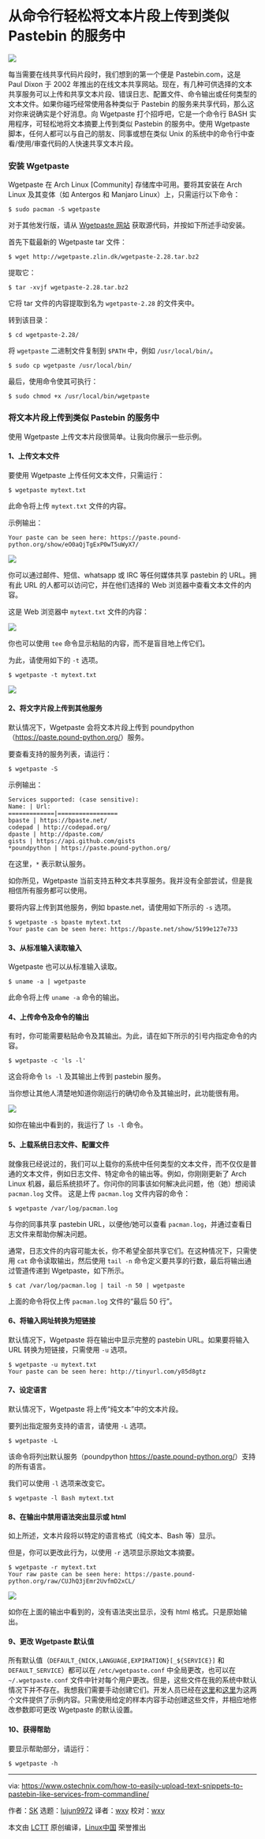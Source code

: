 [#]: collector: (lujun9972)
[#]: translator: (wxy)
[#]: reviewer: (wxy)
[#]: publisher: (wxy)
[#]: url: (https://linux.cn/article-11691-1.html)
[#]: subject: (Easily Upload Text Snippets To Pastebin-like Services From Commandline)
[#]: via: (https://www.ostechnix.com/how-to-easily-upload-text-snippets-to-pastebin-like-services-from-commandline/)
[#]: author: (SK https://www.ostechnix.com/author/sk/)

从命令行轻松将文本片段上传到类似 Pastebin 的服务中
======

![](https://www.ostechnix.com/wp-content/uploads/2018/12/wgetpaste-720x340.png)

每当需要在线共享代码片段时，我们想到的第一个便是 Pastebin.com，这是 Paul Dixon 于 2002 年推出的在线文本共享网站。现在，有几种可供选择的文本共享服务可以上传和共享文本片段、错误日志、配置文件、命令输出或任何类型的文本文件。如果你碰巧经常使用各种类似于 Pastebin 的服务来共享代码，那么这对你来说确实是个好消息。向 Wgetpaste 打个招呼吧，它是一个命令行 BASH 实用程序，可轻松地将文本摘要上传到类似 Pastebin 的服务中。使用 Wgetpaste 脚本，任何人都可以与自己的朋友、同事或想在类似 Unix 的系统中的命令行中查看/使用/审查代码的人快速共享文本片段。

### 安装 Wgetpaste

Wgetpaste 在 Arch Linux [Community] 存储库中可用。要将其安装在 Arch Linux 及其变体（如 Antergos 和 Manjaro Linux）上，只需运行以下命令：

```
$ sudo pacman -S wgetpaste
```

对于其他发行版，请从 [Wgetpaste 网站][1] 获取源代码，并按如下所述手动安装。

首先下载最新的 Wgetpaste tar 文件：

```
$ wget http://wgetpaste.zlin.dk/wgetpaste-2.28.tar.bz2
```

提取它：

```
$ tar -xvjf wgetpaste-2.28.tar.bz2
```

它将 tar 文件的内容提取到名为 `wgetpaste-2.28` 的文件夹中。

转到该目录：

```
$ cd wgetpaste-2.28/
```

将 `wgetpaste` 二进制文件复制到 `$PATH` 中，例如 `/usr/local/bin/`。

```
$ sudo cp wgetpaste /usr/local/bin/
```

最后，使用命令使其可执行：

```
$ sudo chmod +x /usr/local/bin/wgetpaste
```

### 将文本片段上传到类似 Pastebin 的服务中

使用 Wgetpaste 上传文本片段很简单。让我向你展示一些示例。

#### 1、上传文本文件

要使用 Wgetpaste 上传任何文本文件，只需运行：

```
$ wgetpaste mytext.txt
```

此命令将上传 `mytext.txt` 文件的内容。

示例输出：

```
Your paste can be seen here: https://paste.pound-python.org/show/eO0aQjTgExP0wT5uWyX7/
```

![](https://www.ostechnix.com/wp-content/uploads/2018/12/wgetpaste-1.png)

你可以通过邮件、短信、whatsapp 或 IRC 等任何媒体共享 pastebin 的 URL。拥有此 URL 的人都可以访问它，并在他们选择的 Web 浏览器中查看文本文件的内容。

这是 Web 浏览器中 `mytext.txt` 文件的内容：

![](https://www.ostechnix.com/wp-content/uploads/2018/12/wgetpaste-2.png)

你也可以使用 `tee` 命令显示粘贴的内容，而不是盲目地上传它们。

为此，请使用如下的 `-t` 选项。

```
$ wgetpaste -t mytext.txt
```

![][3]

#### 2、将文字片段上传到其他服务

默认情况下，Wgetpaste 会将文本片段上传到 poundpython（<https://paste.pound-python.org/>）服务。

要查看支持的服务列表，请运行：

```
$ wgetpaste -S
```

示例输出：

```
Services supported: (case sensitive):
Name: | Url:
=============|=================
bpaste | https://bpaste.net/
codepad | http://codepad.org/
dpaste | http://dpaste.com/
gists | https://api.github.com/gists
*poundpython | https://paste.pound-python.org/
```

在这里，`*` 表示默认服务。

如你所见，Wgetpaste 当前支持五种文本共享服务。我并没有全部尝试，但是我相信所有服务都可以使用。

要将内容上传到其他服务，例如 bpaste.net，请使用如下所示的 `-s` 选项。

```
$ wgetpaste -s bpaste mytext.txt
Your paste can be seen here: https://bpaste.net/show/5199e127e733
```

#### 3、从标准输入读取输入

Wgetpaste 也可以从标准输入读取。

```
$ uname -a | wgetpaste
```

此命令将上传 `uname -a` 命令的输出。

#### 4、上传命令及命令的输出

有时，你可能需要粘贴命令及其输出。为此，请在如下所示的引号内指定命令的内容。

```
$ wgetpaste -c 'ls -l'
```

这会将命令 `ls -l` 及其输出上传到 pastebin 服务。

当你想让其他人清楚地知道你刚运行的确切命令及其输出时，此功能很有用。

![][4]

如你在输出中看到的，我运行了 `ls -l` 命令。

#### 5、上载系统日志文件、配置文件

就像我已经说过的，我们可以上载你的系统中任何类型的文本文件，而不仅仅是普通的文本文件，例如日志文件、特定命令的输出等。例如，你刚刚更新了 Arch Linux 机器，最后系统损坏了。你问你的同事该如何解决此问题，他（她）想阅读 `pacman.log` 文件。 这是上传 `pacman.log` 文件内容的命令：

```
$ wgetpaste /var/log/pacman.log
```

与你的同事共享 pastebin URL，以便他/她可以查看 `pacman.log`，并通过查看日志文件来帮助你解决问题。

通常，日志文件的内容可能太长，你不希望全部共享它们。在这种情况下，只需使用 `cat` 命令读取输出，然后使用 `tail -n` 命令定义要共享的行数，最后将输出通过管道传递到 Wgetpaste，如下所示。

```
$ cat /var/log/pacman.log | tail -n 50 | wgetpaste
```

上面的命令将仅上传 `pacman.log` 文件的“最后 50 行”。

#### 6、将输入网址转换为短链接

默认情况下，Wgetpaste 将在输出中显示完整的 pastebin URL。如果要将输入 URL 转换为短链接，只需使用 `-u` 选项。

```
$ wgetpaste -u mytext.txt
Your paste can be seen here: http://tinyurl.com/y85d8gtz
```

#### 7、设定语言

默认情况下，Wgetpaste 将上传“纯文本”中的文本片段。

要列出指定服务支持的语言，请使用 `-L` 选项。

```
$ wgetpaste -L
```

该命令将列出默认服务（poundpython <https://paste.pound-python.org/>）支持的所有语言。

我们可以使用 `-l` 选项来改变它。

```
$ wgetpaste -l Bash mytext.txt
```

#### 8、在输出中禁用语法突出显示或 html

如上所述，文本片段将以特定的语言格式（纯文本、Bash 等）显示。

但是，你可以更改此行为，以使用 `-r` 选项显示原始文本摘要。

```
$ wgetpaste -r mytext.txt
Your raw paste can be seen here: https://paste.pound-python.org/raw/CUJhQ3jEmr2UvfmD2xCL/
```

![](https://www.ostechnix.com/wp-content/uploads/2018/12/wgetpaste-5.png)

如你在上面的输出中看到的，没有语法突出显示，没有 html 格式。只是原始输出。

#### 9、更改 Wgetpaste 默认值

所有默认值（`DEFAULT_{NICK,LANGUAGE,EXPIRATION}[_${SERVICE}]` 和 `DEFAULT_SERVICE`）都可以在 `/etc/wgetpaste.conf` 中全局更改，也可以在 `~/.wgetpaste.conf` 文件中针对每个用户更改。但是，这些文件在我的系统中默认情况下并不存在。我想我们需要手动创建它们。开发人员已经在[这里][5]和[这里][6]为这两个文件提供了示例内容。只需使用给定的样本内容手动创建这些文件，并相应地修改参数即可更改 Wgetpaste 的默认设置。

#### 10、获得帮助

要显示帮助部分，请运行：

```
$ wgetpaste -h
```

--------------------------------------------------------------------------------

via: https://www.ostechnix.com/how-to-easily-upload-text-snippets-to-pastebin-like-services-from-commandline/

作者：[SK][a]
选题：[lujun9972][b]
译者：[wxy](https://github.com/wxy)
校对：[wxy](https://github.com/wxy)

本文由 [LCTT](https://github.com/LCTT/TranslateProject) 原创编译，[Linux中国](https://linux.cn/) 荣誉推出

[a]: https://www.ostechnix.com/author/sk/
[b]: https://github.com/lujun9972
[1]: http://wgetpaste.zlin.dk/
[2]: data:image/gif;base64,R0lGODlhAQABAIAAAAAAAP///yH5BAEAAAAALAAAAAABAAEAAAIBRAA7
[3]: http://www.ostechnix.com/wp-content/uploads/2018/12/wgetpaste-3.png
[4]: http://www.ostechnix.com/wp-content/uploads/2018/12/wgetpaste-4.png
[5]: http://wgetpaste.zlin.dk/zlin.conf
[6]: http://wgetpaste.zlin.dk/wgetpaste.example
